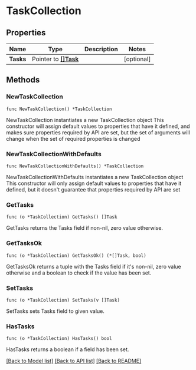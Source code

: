 <!--
 Licensed to the Apache Software Foundation (ASF) under one
 or more contributor license agreements.  See the NOTICE file
 distributed with this work for additional information
 regarding copyright ownership.  The ASF licenses this file
 to you under the Apache License, Version 2.0 (the
 "License"); you may not use this file except in compliance
 with the License.  You may obtain a copy of the License at

   http://www.apache.org/licenses/LICENSE-2.0

 Unless required by applicable law or agreed to in writing,
 software distributed under the License is distributed on an
 "AS IS" BASIS, WITHOUT WARRANTIES OR CONDITIONS OF ANY
 KIND, either express or implied.  See the License for the
 specific language governing permissions and limitations
 under the License.
 -->

# TaskCollection

## Properties

Name | Type | Description | Notes
------------ | ------------- | ------------- | -------------
**Tasks** | Pointer to [**[]Task**](Task.md) |  | [optional] 

## Methods

### NewTaskCollection

`func NewTaskCollection() *TaskCollection`

NewTaskCollection instantiates a new TaskCollection object
This constructor will assign default values to properties that have it defined,
and makes sure properties required by API are set, but the set of arguments
will change when the set of required properties is changed

### NewTaskCollectionWithDefaults

`func NewTaskCollectionWithDefaults() *TaskCollection`

NewTaskCollectionWithDefaults instantiates a new TaskCollection object
This constructor will only assign default values to properties that have it defined,
but it doesn't guarantee that properties required by API are set

### GetTasks

`func (o *TaskCollection) GetTasks() []Task`

GetTasks returns the Tasks field if non-nil, zero value otherwise.

### GetTasksOk

`func (o *TaskCollection) GetTasksOk() (*[]Task, bool)`

GetTasksOk returns a tuple with the Tasks field if it's non-nil, zero value otherwise
and a boolean to check if the value has been set.

### SetTasks

`func (o *TaskCollection) SetTasks(v []Task)`

SetTasks sets Tasks field to given value.

### HasTasks

`func (o *TaskCollection) HasTasks() bool`

HasTasks returns a boolean if a field has been set.


[[Back to Model list]](../README.md#documentation-for-models) [[Back to API list]](../README.md#documentation-for-api-endpoints) [[Back to README]](../README.md)


